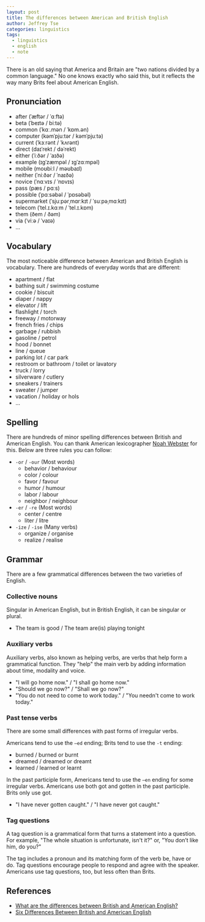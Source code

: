 ```yaml
---
layout: post
title: The differences between American and British English
author: Jeffrey Tse
categories: linguistics
tags:
  - linguistics
  - english
  - note
---
```


There is an old saying that America and Britain are "two nations divided by
a common language." No one knows exactly who said this, but it reflects the
way many Brits feel about American English.

## Pronunciation

- after (ˈæftər / ˈɑːftə)
- beta (ˈbeɪtə / biːtə)
- common (ˈkɑː.mən / ˈkɒm.ən)
- computer (kəmˈpjuːtər / kəmˈpjuːtə)
- current (ˈkɜːrənt / ˈkʌrənt)
- direct (daɪˈrekt / dəˈrekt)
- either (ˈiːðər / ˈaɪðə)
- example (ɪɡˈzæmpəl / ɪɡˈzɑːmpəl)
- mobile (moʊbiːl / məʊbaɪl)
- neither (ˈniːðər / ˈnaɪðə)
- novice (ˈnɑːvɪs / ˈnɒvɪs)
- pass (pæs / pɑːs)
- possible (ˈpɑːsəbəl / ˈpɒsəbəl)
- supermarket (ˈsjuːpərˌmɑrːkɪt / ˈsuːpəˌmɑːkɪt)
- telecom (ˈtel.ɪ.kɑːm / ˈtel.ɪ.kɒm)
- them (ðem / ðəm)
- via (ˈviːə / ˈvaɪə)
- ...

## Vocabulary

The most noticeable difference between American and British English is
vocabulary. There are hundreds of everyday words that are different:

- apartment / flat
- bathing suit / swimming costume
- cookie / biscuit
- diaper / nappy
- elevator / lift
- flashlight / torch
- freeway / motorway
- french fries / chips
- garbage / rubbish
- gasoline / petrol
- hood / bonnet
- line / queue
- parking lot / car park
- restroom or bathroom / toilet or lavatory
- truck / lorry
- silverware / cutlery
- sneakers / trainers
- sweater / jumper
- vacation / holiday or hols
- ...

## Spelling

There are hundreds of minor spelling differences between British and American
English. You can thank American lexicographer [Noah Webster][noah webster] for
this. Below are three rules you can follow:

- `-or` / `-our` (Most words)
  - behavior / behaviour
  - color / colour
  - favor / favour
  - humor / humour
  - labor / labour
  - neighbor / neighbour
- `-er` / `-re` (Most words)
  - center / centre
  - liter / litre
- `-ize` / `-ise` (Many verbs)
  - organize / organise
  - realize / realise

[noah webster]: https://www.wikiwand.com/en/Noah_Webster

## Grammar

There are a few grammatical differences between the two varieties of English.

### Collective nouns

Singular in American English, but in British English, it can be singular
or plural.

- The team is good / The team are(is) playing tonight

### Auxiliary verbs

Auxiliary verbs, also known as helping verbs, are verbs that help form a
grammatical function. They "help" the main verb by adding information about
time, modality and voice.

- "I will go home now." / "I shall go home now."
- "Should we go now?" / "Shall we go now?"
- "You do not need to come to work today." / "You needn't come to work today."

### Past tense verbs

There are some small differences with past forms of irregular verbs.

Americans tend to use the `–ed` ending; Brits tend to use the `-t` ending:

- burned / burned or burnt
- dreamed / dreamed or dreamt
- learned / learned or learnt

In the past participle form, Americans tend to use the `–en` ending for some
irregular verbs. Americans use both got and gotten in the past participle.
Brits only use got.

- "I have never gotten caught." / "I have never got caught."

### Tag questions

A tag question is a grammatical form that turns a statement into a question.
For example, "The whole situation is unfortunate, isn't it?" or, "You don’t
like him, do you?"

The tag includes a pronoun and its matching form of the verb be, have or do.
Tag questions encourage people to respond and agree with the speaker. Americans
use tag questions, too, but less often than Brits.

## References

- [What are the differences between British and American English?](https://www.learnersdictionary.com/qa/what-are-the-differences-between-British-and-American-English)
- [Six Differences Between British and American English](https://learningenglish.voanews.com/a/six-difference-between-britsh-and-american-english/3063743.html)
